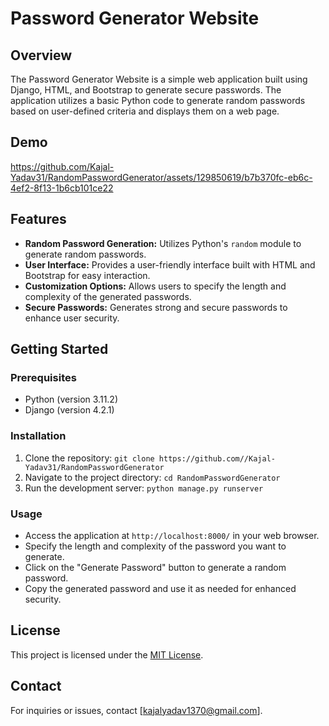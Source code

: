# Password Generator Website

## Overview

The Password Generator Website is a simple web application built using Django, HTML, and Bootstrap to generate secure passwords. The application utilizes a basic Python code to generate random passwords based on user-defined criteria and displays them on a web page.

## Demo

https://github.com/Kajal-Yadav31/RandomPasswordGenerator/assets/129850619/b7b370fc-eb6c-4ef2-8f13-1b6cb101ce22

## Features

- **Random Password Generation:** Utilizes Python's `random` module to generate random passwords.
- **User Interface:** Provides a user-friendly interface built with HTML and Bootstrap for easy interaction.
- **Customization Options:** Allows users to specify the length and complexity of the generated passwords.
- **Secure Passwords:** Generates strong and secure passwords to enhance user security.

## Getting Started

### Prerequisites
- Python (version 3.11.2)
- Django (version  4.2.1)

### Installation
1. Clone the repository: `git clone https://github.com//Kajal-Yadav31/RandomPasswordGenerator`
2. Navigate to the project directory: `cd RandomPasswordGenerator`
3. Run the development server: `python manage.py runserver`

### Usage
- Access the application at `http://localhost:8000/` in your web browser.
- Specify the length and complexity of the password you want to generate.
- Click on the "Generate Password" button to generate a random password.
- Copy the generated password and use it as needed for enhanced security.

## License
This project is licensed under the [MIT License](LICENSE).

## Contact
For inquiries or issues, contact [kajalyadav1370@gmail.com].
